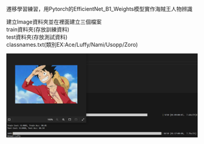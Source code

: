 遷移學習練習，用Pytorch的EfficientNet_B1_Weights模型實作海賊王人物辨識

建立Image資料夾並在裡面建立三個檔案  
  train資料夾(存放訓練資料)  
  test資料夾(存放測試資料)  
  classnames.txt(類別EX:Ace/Luffy/Nami/Usopp/Zoro)  

![image](https://github.com/kudong830320/ImageID/blob/main/Snipaste_2024-08-06_18-04-44.png)
